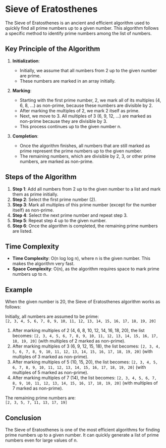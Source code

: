 # Sieve of Eratosthenes

The Sieve of Eratosthenes is an ancient and efficient algorithm used to quickly find all prime numbers up to a given number. This algorithm follows a specific method to identify prime numbers among the list of numbers.

## Key Principle of the Algorithm

1. **Initialization**:
   - Initially, we assume that all numbers from 2 up to the given number are prime.
   - These numbers are marked in an array initially.

2. **Marking**:
   - Starting with the first prime number, 2, we mark all of its multiples (4, 6, 8, ...) as non-prime, because these numbers are divisible by 2.
   - After marking the multiples of 2, we mark 2 itself as prime.
   - Next, we move to 3. All multiples of 3 (6, 9, 12, ...) are marked as non-prime because they are divisible by 3.
   - This process continues up to the given number n.

3. **Completion**:
   - Once the algorithm finishes, all numbers that are still marked as prime represent the prime numbers up to the given number.
   - The remaining numbers, which are divisible by 2, 3, or other prime numbers, are marked as non-prime.

## Steps of the Algorithm

1. **Step 1**: Add all numbers from 2 up to the given number to a list and mark them as prime initially.
2. **Step 2**: Select the first prime number (2).
3. **Step 3**: Mark all multiples of this prime number (except for the number itself) as non-prime.
4. **Step 4**: Select the next prime number and repeat step 3.
5. **Step 5**: Repeat step 4 up to the given number.
6. **Step 6**: Once the algorithm is completed, the remaining prime numbers are listed.

## Time Complexity

- **Time Complexity**: O(n log log n), where n is the given number. This makes the algorithm very fast.
- **Space Complexity**: O(n), as the algorithm requires space to mark prime numbers up to n.

## Example

When the given number is 20, the Sieve of Eratosthenes algorithm works as follows:

Initially, all numbers are assumed to be prime:  
`[2, 3, 4, 5, 6, 7, 8, 9, 10, 11, 12, 13, 14, 15, 16, 17, 18, 19, 20]`

1. After marking multiples of 2 (4, 6, 8, 10, 12, 14, 16, 18, 20), the list becomes:
   `[2, 3, 4, 5, 6, 7, 8, 9, 10, 11, 12, 13, 14, 15, 16, 17, 18, 19, 20]` (with multiples of 2 marked as non-prime).
2. After marking multiples of 3 (6, 9, 12, 15, 18), the list becomes:
   `[2, 3, 4, 5, 6, 7, 8, 9, 10, 11, 12, 13, 14, 15, 16, 17, 18, 19, 20]` (with multiples of 3 marked as non-prime).
3. After marking multiples of 5 (10, 15, 20), the list becomes:
   `[2, 3, 4, 5, 6, 7, 8, 9, 10, 11, 12, 13, 14, 15, 16, 17, 18, 19, 20]` (with multiples of 5 marked as non-prime).
4. After marking multiples of 7 (14), the list becomes:
   `[2, 3, 4, 5, 6, 7, 8, 9, 10, 11, 12, 13, 14, 15, 16, 17, 18, 19, 20]` (with multiples of 7 marked as non-prime).

The remaining prime numbers are:  
`[2, 3, 5, 7, 11, 13, 17, 19]`

## Conclusion

The Sieve of Eratosthenes is one of the most efficient algorithms for finding prime numbers up to a given number. It can quickly generate a list of prime numbers even for large values of n.
